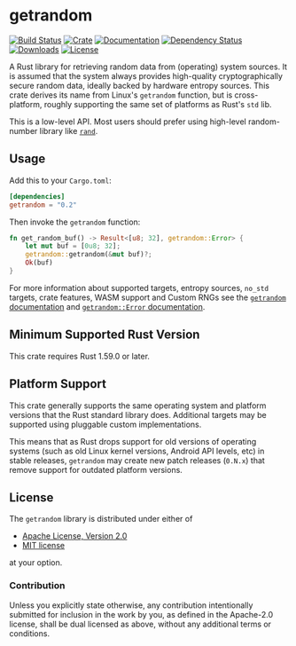 # getrandom

[![Build Status]][GitHub Actions] [![Crate]][crates.io] [![Documentation]][docs.rs] [![Dependency Status]][deps.rs] [![Downloads]][crates.io] [![License]][LICENSE-MIT]

[GitHub Actions]: https://github.com/rust-random/getrandom/actions?query=workflow:Tests+branch:master
[Build Status]: https://github.com/rust-random/getrandom/actions/workflows/tests.yml/badge.svg?branch=master
[crates.io]: https://crates.io/crates/getrandom
[Crate]: https://img.shields.io/crates/v/getrandom
[docs.rs]: https://docs.rs/getrandom
[Documentation]: https://docs.rs/getrandom/badge.svg
[deps.rs]: https://deps.rs/repo/github/rust-random/getrandom
[Dependency Status]: https://deps.rs/repo/github/rust-random/getrandom/status.svg
[Downloads]: https://img.shields.io/crates/d/getrandom
[LICENSE-MIT]: https://raw.githubusercontent.com/rust-random/getrandom/master/LICENSE-MIT
[License]: https://img.shields.io/crates/l/getrandom


A Rust library for retrieving random data from (operating) system sources. It is
assumed that the system always provides high-quality cryptographically secure random
data, ideally backed by hardware entropy sources. This crate derives its name
from Linux's `getrandom` function, but is cross-platform, roughly supporting
the same set of platforms as Rust's `std` lib.

This is a low-level API. Most users should prefer using high-level random-number
library like [`rand`].

[`rand`]: https://crates.io/crates/rand

## Usage

Add this to your `Cargo.toml`:

```toml
[dependencies]
getrandom = "0.2"
```

Then invoke the `getrandom` function:

```rust
fn get_random_buf() -> Result<[u8; 32], getrandom::Error> {
    let mut buf = [0u8; 32];
    getrandom::getrandom(&mut buf)?;
    Ok(buf)
}
```

For more information about supported targets, entropy sources, `no_std` targets,
crate features, WASM support and Custom RNGs see the
[`getrandom` documentation](https://docs.rs/getrandom/latest) and
[`getrandom::Error` documentation](https://docs.rs/getrandom/latest/getrandom/struct.Error.html).

## Minimum Supported Rust Version

This crate requires Rust 1.59.0 or later.

## Platform Support

This crate generally supports the same operating system and platform versions that the Rust standard library does. 
Additional targets may be supported using pluggable custom implementations.

This means that as Rust drops support for old versions of operating systems (such as old Linux kernel versions, Android API levels, etc)
in stable releases, `getrandom` may create new patch releases (`0.N.x`) that remove support for outdated platform versions.

## License

The `getrandom` library is distributed under either of

 * [Apache License, Version 2.0][LICENSE-APACHE]
 * [MIT license][LICENSE-MIT]

at your option.

### Contribution

Unless you explicitly state otherwise, any contribution intentionally submitted
for inclusion in the work by you, as defined in the Apache-2.0 license, shall be
dual licensed as above, without any additional terms or conditions.

[LICENSE-APACHE]: https://github.com/rust-random/getrandom/blob/master/LICENSE-APACHE
[LICENSE-MIT]: https://github.com/rust-random/getrandom/blob/master/LICENSE-MIT
